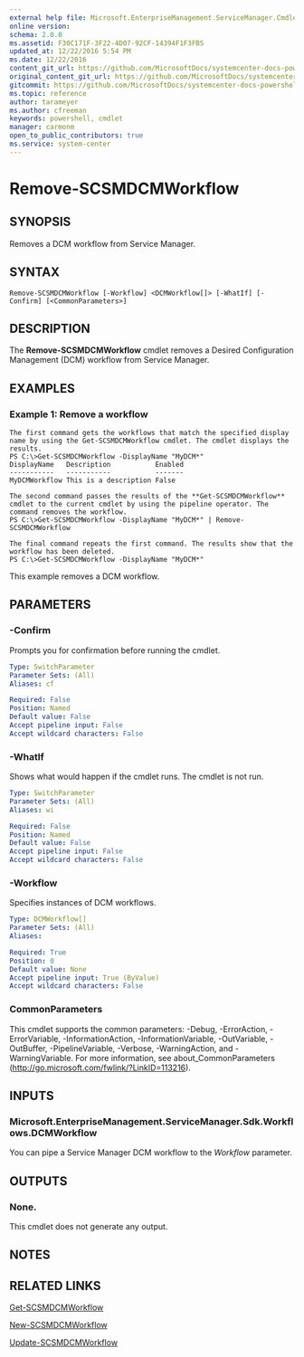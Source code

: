 ```yaml
---
external help file: Microsoft.EnterpriseManagement.ServiceManager.Cmdlets.dll-Help.xml
online version: 
schema: 2.0.0
ms.assetid: F30C171F-3F22-4D07-92CF-14394F1F3FB5
updated_at: 12/22/2016 5:54 PM
ms.date: 12/22/2016
content_git_url: https://github.com/MicrosoftDocs/systemcenter-docs-powershell/blob/master/systemcenter-cmdlets/SystemCenter2016/ServiceManager/vlatest/Remove-SCSMDCMWorkflow.md
original_content_git_url: https://github.com/MicrosoftDocs/systemcenter-docs-powershell/blob/master/systemcenter-cmdlets/SystemCenter2016/ServiceManager/vlatest/Remove-SCSMDCMWorkflow.md
gitcommit: https://github.com/MicrosoftDocs/systemcenter-docs-powershell/blob/17c3a51bd892aad46c731d9f381f0704b4815004/systemcenter-cmdlets/SystemCenter2016/ServiceManager/vlatest/Remove-SCSMDCMWorkflow.md
ms.topic: reference
author: tarameyer
ms.author: cfreeman
keywords: powershell, cmdlet
manager: carmonm
open_to_public_contributors: true
ms.service: system-center
---
```


# Remove-SCSMDCMWorkflow

## SYNOPSIS
Removes a DCM workflow from Service Manager.

## SYNTAX

```
Remove-SCSMDCMWorkflow [-Workflow] <DCMWorkflow[]> [-WhatIf] [-Confirm] [<CommonParameters>]
```

## DESCRIPTION
The **Remove-SCSMDCMWorkflow** cmdlet removes a Desired Configuration Management (DCM) workflow from Service Manager.

## EXAMPLES

### Example 1: Remove a workflow
```
The first command gets the workflows that match the specified display name by using the Get-SCSMDCMWorkflow cmdlet. The cmdlet displays the results. 
PS C:\>Get-SCSMDCMWorkflow -DisplayName "MyDCM*"
DisplayName   Description           Enabled
-----------   -----------           -------
MyDCMWorkflow This is a description False

The second command passes the results of the **Get-SCSMDCMWorkflow** cmdlet to the current cmdlet by using the pipeline operator. The command removes the workflow. 
PS C:\>Get-SCSMDCMWorkflow -DisplayName "MyDCM*" | Remove-SCSMDCMWorkflow 

The final command repeats the first command. The results show that the workflow has been deleted. 
PS C:\>Get-SCSMDCMWorkflow -DisplayName "MyDCM*"
```

This example removes a DCM workflow.

## PARAMETERS

### -Confirm
Prompts you for confirmation before running the cmdlet.

```yaml
Type: SwitchParameter
Parameter Sets: (All)
Aliases: cf

Required: False
Position: Named
Default value: False
Accept pipeline input: False
Accept wildcard characters: False
```

### -WhatIf
Shows what would happen if the cmdlet runs.
The cmdlet is not run.

```yaml
Type: SwitchParameter
Parameter Sets: (All)
Aliases: wi

Required: False
Position: Named
Default value: False
Accept pipeline input: False
Accept wildcard characters: False
```

### -Workflow
Specifies instances of DCM workflows.

```yaml
Type: DCMWorkflow[]
Parameter Sets: (All)
Aliases: 

Required: True
Position: 0
Default value: None
Accept pipeline input: True (ByValue)
Accept wildcard characters: False
```

### CommonParameters
This cmdlet supports the common parameters: -Debug, -ErrorAction, -ErrorVariable, -InformationAction, -InformationVariable, -OutVariable, -OutBuffer, -PipelineVariable, -Verbose, -WarningAction, and -WarningVariable. For more information, see about_CommonParameters (http://go.microsoft.com/fwlink/?LinkID=113216).

## INPUTS

### Microsoft.EnterpriseManagement.ServiceManager.Sdk.Workflows.DCMWorkflow
You can pipe a Service Manager DCM workflow to the *Workflow* parameter.

## OUTPUTS

### None.
This cmdlet does not generate any output.

## NOTES

## RELATED LINKS

[Get-SCSMDCMWorkflow](xref:SystemCenter2016/ServiceManager/vlatest/Get-SCSMDCMWorkflow.md)

[New-SCSMDCMWorkflow](xref:SystemCenter2016/ServiceManager/vlatest/New-SCSMDCMWorkflow.md)

[Update-SCSMDCMWorkflow](xref:SystemCenter2016/ServiceManager/vlatest/Update-SCSMDCMWorkflow.md)

